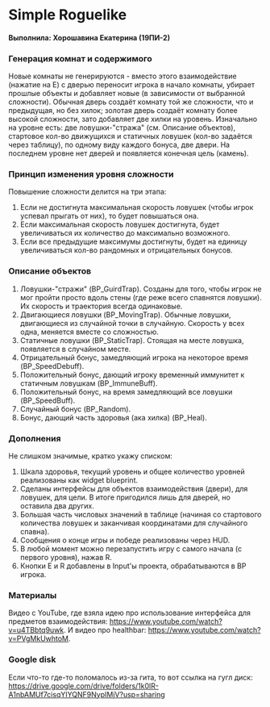 # Simple Roguelike
#### Выполнила: Хорошавина Екатерина (19ПИ-2)
### Генерация комнат и содержимого
Новые комнаты не генерируются - вместо этого взаимодействие (нажатие на E) с дверью переносит игрока в начало комнаты, убирает прошлые объекты и добавляет новые (в зависимости от выбранной сложности). Обычная дверь создаёт комнату той же сложности, что и предыдущая, но без хилок; золотая дверь создаёт комнату более высокой сложности, зато добавляет две хилки на уровень. Изначально на уровне есть: две ловушки-"стража" (см. Описание объектов), стартовое кол-во движущихся и статичных ловушек (кол-во задаётся через таблицу), по одному виду каждого бонуса, две двери. На последнем уровне нет дверей и появляется конечная цель (камень).
### Принцип изменения уровня сложности
Повышение сложности делится на три этапа:

1. Если не достигнута максимальная скорость ловушек (чтобы игрок успевал прыгать от них), то будет повышаться она.
2. Если максимальная скорость ловушек достигнута, будет увеличиваться их количество до максимально возможного.
3. Если все предыдущие максимумы достигнуты, будет на единицу увеличиваться кол-во рандомных и отрицательных бонусов.
### Описание объектов
1. Ловушки-"стражи" (BP_GuirdTrap). Созданы для того, чтобы игрок не мог пройти просто вдоль стены (где реже всего спавнятся ловушки). Их скорость и траектория всегда одинаковые.
2. Двигающиеся ловушки (BP_MovingTrap). Обычные ловушки, двигающиеся из случайной точки в случайную. Скорость у всех одна, меняется вместе со сложностью.
3. Статичные ловушки (BP_StaticTrap). Стоящая на месте ловушка, появляется в случайном месте.
4. Отрицательный бонус, замедляющий игрока на некоторое время (BP_SpeedDebuff).
5. Положительный бонус, дающий игроку временный иммунитет к статичным ловушкам (BP_ImmuneBuff).
6. Положительный бонус, на время замедляющий все ловушки (BP_SpeedBuff).
7. Случайный бонус (BP_Random).
8. Бонус, дающий часть здоровья (ака хилка) (BP_Heal).

### Дополнения
Не слишком значимые, кратко укажу списком:

1. Шкала здоровья, текущий уровень и общее количество уровней реализованы как widget blueprint.
2. Сделаны интерфейсы для объектов взаимодействия (двери), для ловушек, для цели. В итоге пригодился лишь для дверей, но оставила два других.
3. Большая часть числовых значений в таблице (начиная со стартового количества ловушек и заканчивая координатами для случайного спавна).
4. Сообщения о конце игры и победе реализованы через HUD.
5. В любой момент можно перезапустить игру с самого начала (с первого уровня), нажав R.
6. Кнопки E и R добавлены в Input'ы проекта, обрабатываются в BP игрока.
### Материалы
Видео с YouTube, где взяла идею про использование интерфейса для предметов взаимодействия: https://www.youtube.com/watch?v=u4TBbtq9uwk.
И видео про healthbar: https://www.youtube.com/watch?v=PVgMkUwhtoM.


### Google disk
Если что-то где-то поломалось из-за гита, то вот ссылка на гугл диск: https://drive.google.com/drive/folders/1k0lR-A1nbAMUf7cisqYIYQNF9NypIMjV?usp=sharing
